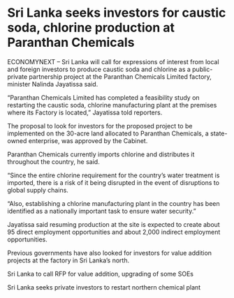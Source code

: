 # Sri Lanka seeks investors for caustic soda, chlorine production at Paranthan Chemicals

ECONOMYNEXT – Sri Lanka will call for expressions of interest from local and foreign investors to produce caustic soda and chlorine as a public-private partnership project at the Paranthan Chemicals Limited factory, minister Nalinda Jayatissa said.

“Paranthan Chemicals Limited has completed a feasibility study on restarting the caustic soda, chlorine manufacturing plant at the premises where its Factory is located,” Jayatissa told reporters.

The proposal to look for investors for the proposed project to be implemented on the 30-acre land allocated to Paranthan Chemicals, a state-owned enterprise, was approved by the Cabinet.

Paranthan Chemicals currently imports chlorine and distributes it throughout the country, he said.

“Since the entire chlorine requirement for the country’s water treatment is imported, there is a risk of it being disrupted in the event of disruptions to global supply chains.

“Also, establishing a chlorine manufacturing plant in the country has been identified as a nationally important task to ensure water security.”

Jayatissa said resuming production at the site is expected to create about 95 direct employment opportunities and about 2,000 indirect employment opportunities.

Previous governments have also looked for investors for value addition projects at the factory in Sri Lanka’s north.

Sri Lanka to call RFP for value addition, upgrading of some SOEs

Sri Lanka seeks private investors to restart northern chemical plant
